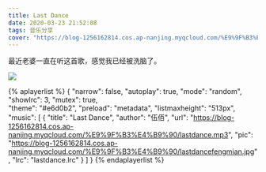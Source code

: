 ```yaml
---
title: Last Dance
date: 2020-03-23 21:52:08
tags: 音乐分享
cover: "https://blog-1256162814.cos.ap-nanjing.myqcloud.com/%E9%9F%B3%E4%B9%90/lastdancedafengmian.jpg"
---
```


最近老婆一直在听这首歌，感觉我已经被洗脑了。

![](https://blog-1256162814.cos.ap-nanjing.myqcloud.com/%E9%9F%B3%E4%B9%90/lastdancedafengmian.jpg)
<!-- more -->
{% aplayerlist %}
{
    "narrow": false,
    "autoplay": true,
    "mode": "random",       
    "showlrc": 3, 
    "mutex": true,   
    "theme": "#e6d0b2",
    "preload": "metadata",
    "listmaxheight": "513px",
    "music": [
        {
            "title": "Last Dance",
            "author": "伍佰",
            "url": "https://blog-1256162814.cos.ap-nanjing.myqcloud.com/%E9%9F%B3%E4%B9%90/lastdance.mp3",
            "pic": "https://blog-1256162814.cos.ap-nanjing.myqcloud.com/%E9%9F%B3%E4%B9%90/lastdancefengmian.jpg",
            "lrc": "lastdance.lrc"
        }
    ]
}
{% endaplayerlist %}